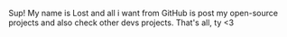 Sup! My name is Lost and all i want from GitHub is post my open-source projects and also check other devs projects. That's all, ty <3
